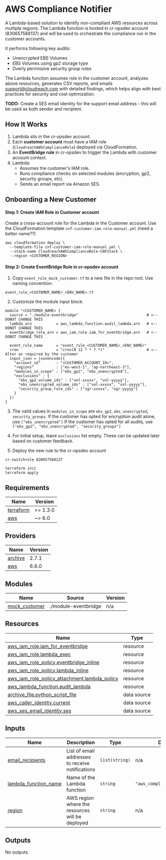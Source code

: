 # AWS Compliance Notifier

A Lambda-based solution to identify non-compliant AWS resources across multiple regions. The Lambda function is hosted in cr-opsdev account (830657588137) and will be used to orchestrate the compliance run in the customer accounts.

It performs following key audits:

  - Unencrypted EBS Volumes
  - EBS Volumes using gp2 storage type
  - Overly permissive security group rules

The Lambda function assumes role in the customer account, analyzes above resources, generates CSV reports, and emails support@cloudreach.com with detailed findings, which helps align with best practices for security and cost optimization.

**TODO:** Create a SES email identity for the support email address - this will be used as both sender and recipient.

## How It Works

1. Lambda sits in the cr-opsdev account.
2. Each **customer account** must have a IAM role (`CloudreachAWSComplianceRole`) deployed via CloudFormation.
3. An **EventBridge rule** in cr-opsdev to trigger the Lambda with customer account context.
4. Lambda:
   - Assumes the customer's IAM role.
   - Runs compliance checks on selected modules (encryption, gp2, security groups, etc).
   - Sends an email report via Amazon SES.

## Onboarding a New Customer 

#### Step 1: Create IAM Role in Customer account
Create a cross-account role for the Lambda in the Customer account. Use the CloudFormation template `cnf-customer-iam-role-manual.yml` (need a better name??)
```
aws cloudformation deploy \
  --template-file cnf-customer-iam-role-manual.yml \
  --stack-name CloudreachAWSComplianceRole-CNFStack \
  --region <CUSTOMER_REGION>
```

#### Step 2: Create EventBridge Rule in cr-opsdev account
1. Copy `event_rule_mock_customer.tf` to a new file in the repo root. Use naming convention:
```
event_rule_<CUSTOMER_NAME>_<ENV_NAME>.tf
```

2. Customize the module input block:
```
module "<CUSTOMER_NAME> {
  source = "./module-eventbridge"                               # <-- DONOT CHANGE THIS
  lambda_arn           = aws_lambda_function.audit_lambda.arn   # <-- DONOT CHANGE THIS
  eventbridge_role_arn = aws_iam_role.iam_for_eventbridge.arn   # <-- DONOT CHANGE THIS

  event_rule_name      = "event_rule_<CUSTOMER_NAME>_<ENV_NAME>"
  cron                 = "cron(0 12 * * ? *)"                   # <-- Alter as required by the customer
  input_json = jsonencode({
    "account_id"       : "<CUSTOMER_ACCOUNT_ID>",
    "regions"          : ["eu-west-1", "ap-northeast-3"],
    "modules_in_scope" : ["ebs_gp2", "ebs_unencrypted"],
    "exclusions" : {
      "ebs_gp2_volume_ids" : ["vol-xxxxx", "vol-yyyyy"],
      "ebs_unencrypted_volume_ids" : ["vol-xxxxx", "vol-yyyyy"],
      "security_group_rule_ids" : ["sgr-xxxxx", "sgr-yyyyy"]
    }
  })
}
```
3. The valid values in `modules_in_scope` are `ebs_gp2`, `ebs_unencrypted`, `security_groups`. 
If the customer has opted for encryption audit alone, use `["ebs_unencrypted"]`
If the customer has opted for all audits, use `["ebs_gp2", "ebs_unencrypted", "security_groups"]`

4. For initial setup, leave `exclusions` list empty. These can be updated later based on customer feedback.

5. Deploy the new rule to the cr-opsdev account
  ```
  cr-switchrole 830657588137

  terraform init
  terraform apply
  ```


<!-- BEGIN_TF_DOCS -->
## Requirements

| Name | Version |
|------|---------|
| <a name="requirement_terraform"></a> [terraform](#requirement\_terraform) | >= 1.3.0 |
| <a name="requirement_aws"></a> [aws](#requirement\_aws) | ~> 6.0 |

## Providers

| Name | Version |
|------|---------|
| <a name="provider_archive"></a> [archive](#provider\_archive) | 2.7.1 |
| <a name="provider_aws"></a> [aws](#provider\_aws) | 6.6.0 |

## Modules

| Name | Source | Version |
|------|--------|---------|
| <a name="module_mock_customer"></a> [mock\_customer](#module\_mock\_customer) | ./module-eventbridge | n/a |

## Resources

| Name | Type |
|------|------|
| [aws_iam_role.iam_for_eventbridge](https://registry.terraform.io/providers/hashicorp/aws/latest/docs/resources/iam_role) | resource |
| [aws_iam_role.lambda_exec](https://registry.terraform.io/providers/hashicorp/aws/latest/docs/resources/iam_role) | resource |
| [aws_iam_role_policy.eventbridge_inline](https://registry.terraform.io/providers/hashicorp/aws/latest/docs/resources/iam_role_policy) | resource |
| [aws_iam_role_policy.lambda_inline](https://registry.terraform.io/providers/hashicorp/aws/latest/docs/resources/iam_role_policy) | resource |
| [aws_iam_role_policy_attachment.lambda_policy](https://registry.terraform.io/providers/hashicorp/aws/latest/docs/resources/iam_role_policy_attachment) | resource |
| [aws_lambda_function.audit_lambda](https://registry.terraform.io/providers/hashicorp/aws/latest/docs/resources/lambda_function) | resource |
| [archive_file.python_script_file](https://registry.terraform.io/providers/hashicorp/archive/latest/docs/data-sources/file) | data source |
| [aws_caller_identity.current](https://registry.terraform.io/providers/hashicorp/aws/latest/docs/data-sources/caller_identity) | data source |
| [aws_ses_email_identity.ses](https://registry.terraform.io/providers/hashicorp/aws/latest/docs/data-sources/ses_email_identity) | data source |

## Inputs

| Name | Description | Type | Default | Required |
|------|-------------|------|---------|:--------:|
| <a name="input_email_recipients"></a> [email\_recipients](#input\_email\_recipients) | List of email addresses to receive notifications | `list(string)` | n/a | yes |
| <a name="input_lambda_function_name"></a> [lambda\_function\_name](#input\_lambda\_function\_name) | Name of the Lambda function | `string` | `"aws_compliance_notifier"` | no |
| <a name="input_region"></a> [region](#input\_region) | AWS region where the resources will be deployed | `string` | n/a | yes |

## Outputs

No outputs.
<!-- END_TF_DOCS -->